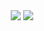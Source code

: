 <p align="center">
  <img align="center" src="https://github-readme-stats.vercel.app/api?username=jrainville&show_icons=true&title_color=63cda9&icon_color=63cda9&hide=stars&theme=merko"/>
  <img align="center" src="https://github-readme-stats.vercel.app/api/top-langs/?username=jrainville&layout=compact&title_color=63cda9&hide=php&theme=merko&langs_count=7"/>
</p>
